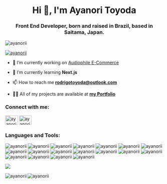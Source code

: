 <h1 align="center">Hi 👋, I'm Ayanori Toyoda</h1>
<h3 align="center">Front End Developer, born and raised in Brazil, based in Saitama, Japan.</h3>

<p align="left"> <img src="https://komarev.com/ghpvc/?username=ayanorii&label=Profile%20views&color=0e75b6&style=flat" alt="ayanorii" /> </p>

<p align="left"> <a href="https://github.com/ryo-ma/github-profile-trophy"><img src="https://github-profile-trophy.vercel.app/?username=ayanorii" alt="ayanorii" /></a> </p>

- 🔭 I’m currently working on [Audiophile E-Commerce](https://github.com/AyanorII/audiophile-next-typescript)

- 🌱 I’m currently learning **Next.js**

- 📫 How to reach me **rodrigotoyoda@outlook.com**

- 👨‍💻 All of my projects are available at **[my Portfolio](https://ayanori-toyoda.com/)**

<h3 align="left">Connect with me:</h3>
<p align="left">
<a href="https://linkedin.com/in/ayanori-toyoda" target="blank"><img align="center" src="https://raw.githubusercontent.com/rahuldkjain/github-profile-readme-generator/master/src/images/icons/Social/linked-in-alt.svg" alt="ayanori-toyoda" height="30" width="40" /></a>
<a href="https://instagram.com/ayanori.toyoda" target="blank"><img align="center" src="https://raw.githubusercontent.com/rahuldkjain/github-profile-readme-generator/master/src/images/icons/Social/instagram.svg" alt="ayanori.toyoda" height="30" width="40" /></a>
</p>

<h3 align="left">Languages and Tools:</h3>

<p>
  <img src="https://img.shields.io/badge/JavaScript-F7DF1E?style=for-the-badge&logo=javascript&logoColor=black" alt="ayanorii" />
  <img src="https://img.shields.io/badge/HTML5-E34F26?style=for-the-badge&logo=html5&logoColor=white" alt="ayanorii" />
  <img src="https://img.shields.io/badge/CSS3-1572B6?style=for-the-badge&logo=css3&logoColor=white" alt="ayanorii" />
  <img src="https://img.shields.io/badge/Python-3776AB?style=for-the-badge&logo=python&logoColor=white" alt="ayanorii" />
  <img src="https://img.shields.io/badge/TypeScript-007ACC?style=for-the-badge&logo=typescript&logoColor=white" alt="ayanorii" />
  <img src="https://img.shields.io/badge/Ruby-CC342D?style=for-the-badge&logo=ruby&logoColor=white" alt="ayanorii" />
  <img src="https://img.shields.io/badge/React-20232A?style=for-the-badge&logo=react&logoColor=61DAFB" alt="ayanorii" />
  <img src="https://img.shields.io/badge/styled--components-DB7093?style=for-the-badge&logo=styled-components&logoColor=white" alt="ayanorii" />
  <img src="https://img.shields.io/badge/React_Router-CA4245?style=for-the-badge&logo=react-router&logoColor=white" alt="ayanorii" />
  <img src="https://img.shields.io/badge/Ruby_on_Rails-CC0000?style=for-the-badge&logo=ruby-on-rails&logoColor=white" alt="ayanorii" />
  <img src="https://img.shields.io/badge/PostgreSQL-316192?style=for-the-badge&logo=postgresql&logoColor=white" alt="ayanorii" />
  <img src="https://img.shields.io/badge/MongoDB-4EA94B?style=for-the-badge&logo=mongodb&logoColor=white" alt="ayanorii" />
  <img src="https://img.shields.io/badge/Visual_Studio_Code-0078D4?style=for-the-badge&logo=visual%20studio%20code&logoColor=white" alt="ayanorii" />
  <img src="https://img.shields.io/badge/GIT-E44C30?style=for-the-badge&logo=git&logoColor=white" alt="ayanorii" />
  <img src="https://img.shields.io/badge/next.js-000000?style=for-the-badge&logo=nextdotjs&logoColor=white" alt="ayanorii" />
  <img src="https://img.shields.io/badge/firebase-ffca28?style=for-the-badge&logo=firebase&logoColor=black" alt="ayanorii" />
  <img src="https://img.shields.io/badge/Material%20UI-007FFF?style=for-the-badge&logo=mui&logoColor=white" alt="ayanorii" />
  <img src="https://img.shields.io/badge/iTerm2-000000?style=for-the-badge&logo=iterm2&logoColor=white" alt="ayanorii" />
</p>

<img src="https://github-profile-summary-cards.vercel.app/api/cards/profile-details?username=AyanorII&theme=vue" />

<span><img align="left" src="https://github-readme-stats.vercel.app/api/top-langs?username=ayanorii&show_icons=true&locale=en&layout=compact" alt="ayanorii" /></span>
<!-- 
<p>&nbsp;<img align="center" src="https://github-readme-stats.vercel.app/api?username=ayanorii&show_icons=true&locale=en" alt="ayanorii" /></p> -->

<span><img align="center" src="https://github-readme-streak-stats.herokuapp.com/?user=ayanorii&" alt="ayanorii" /></span>
